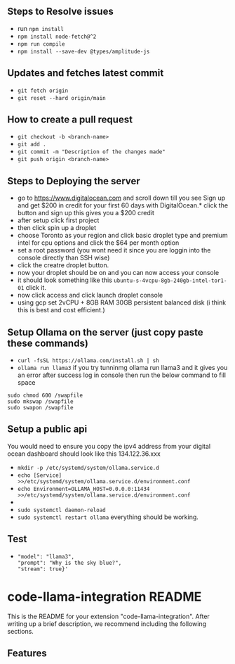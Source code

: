 ## Steps to Resolve issues
- run ```npm install```
- ```npm install node-fetch@^2```
- ```npm run compile```
- ```npm install --save-dev @types/amplitude-js```

## Updates and fetches latest commit
- ```git fetch origin```
- ```git reset --hard origin/main```

## How to create a pull request
- ```git checkout -b <branch-name>```
- ```git add .```
- ```git commit -m "Description of the changes made"```
- ```git push origin <branch-name>```



## Steps to Deploying the server
- go to https://www.digitalocean.com and scroll down till you see Sign up and get $200 in credit for your first 60 days with DigitalOcean.* click the button and sign up this gives you a $200 credit
- after setup click first project
- then click spin up a droplet
- choose Toronto as your region and click basic droplet type and premium intel for cpu options and click the $64 per month option
- set a root password (you wont need it since you are loggin into the console directly than SSH wise)
- click the creatre droplet button.
- now your droplet should be on and you can now access your console
- it should look something like this ```ubuntu-s-4vcpu-8gb-240gb-intel-tor1-01``` click it.
- now click access and click launch droplet console
- using gcp set 2vCPU + 8GB RAM 30GB persistent balanced disk (i think this is best and cost efficient.)
## Setup Ollama on the server (just copy paste these commands)
- ```curl -fsSL https://ollama.com/install.sh | sh```
- ```ollama run llama3```
if you try tunninmg ollama run llama3 and it gives you an error after success log in console then run the below command to fill space
```sudo fallocate -l 2G /swapfile
sudo chmod 600 /swapfile
sudo mkswap /swapfile
sudo swapon /swapfile
```

## Setup a public api
You would need to ensure you copy the ipv4 address from your digital ocean dashboard should look like this 134.122.36.xxx
- ```mkdir -p /etc/systemd/system/ollama.service.d```
- ```echo [Service] >>/etc/systemd/system/ollama.service.d/environment.conf```
- ```echo Environment=OLLAMA_HOST=0.0.0.0:11434 >>/etc/systemd/system/ollama.service.d/environment.conf```
- 
- ```sudo systemctl daemon-reload```
- ```sudo systemctl restart ollama```
everything should be working.

## Test
- ```curl -X POST http://178.128.231.xxx:11434/api/generate -d '{
  "model": "llama3",
  "prompt": "Why is the sky blue?",
  "stream": true}'
  ```



# code-llama-integration README

This is the README for your extension "code-llama-integration". After writing up a brief description, we recommend including the following sections.

## Features
